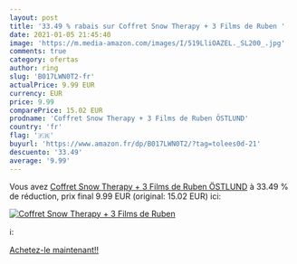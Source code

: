 ```yaml
---
layout: post
title: '33.49 % rabais sur Coffret Snow Therapy + 3 Films de Ruben '
date: 2021-01-05 21:45:40
image: 'https://m.media-amazon.com/images/I/519LliOAZEL._SL200_.jpg'
comments: true
category: ofertas
author: ring
slug: 'B017LWN0T2-fr'
actualPrice: 9.99 EUR
currency: EUR
price: 9.99
comparePrice: 15.02 EUR
prodname: 'Coffret Snow Therapy + 3 Films de Ruben ÖSTLUND'
country: 'fr'
flag: '🇫🇷'
buyurl: 'https://www.amazon.fr/dp/B017LWN0T2/?tag=tolees0d-21'
descuento: '33.49'
average: '9.99'
---
```


Vous avez [Coffret Snow Therapy + 3 Films de Ruben ÖSTLUND](https://www.amazon.fr/dp/B017LWN0T2/?tag=tolees0d-21)  à  33.49 % de réduction, prix final  9.99 EUR (original: 15.02 EUR) ici:

[![Coffret Snow Therapy + 3 Films de Ruben ](https://m.media-amazon.com/images/I/519LliOAZEL._SL200_.jpg)](https://www.amazon.fr/dp/B017LWN0T2/?tag=tolees0d-21)

ℹ️:


[Achetez-le maintenant!!](https://www.amazon.fr/dp/B017LWN0T2/?tag=tolees0d-21)
